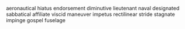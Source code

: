 aeronautical hiatus endorsement diminutive lieutenant naval designated sabbatical affiliate viscid maneuver impetus rectilinear stride 
stagnate impinge gospel fuselage
